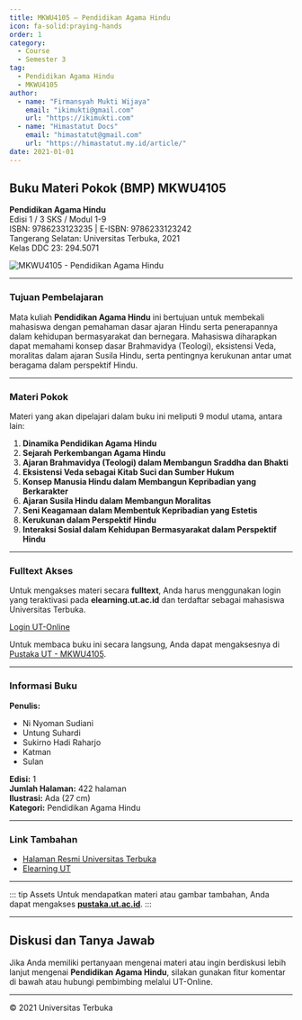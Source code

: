 ```yaml
--- 
title: MKWU4105 – Pendidikan Agama Hindu
icon: fa-solid:praying-hands
order: 1
category:
  - Course
  - Semester 3
tag:
  - Pendidikan Agama Hindu
  - MKWU4105
author:
  - name: "Firmansyah Mukti Wijaya"
    email: "ikimukti@gmail.com"
    url: "https://ikimukti.com"
  - name: "Himastatut Docs"
    email: "himastatut@gmail.com"
    url: "https://himastatut.my.id/article/"
date: 2021-01-01
--- 
```


## Buku Materi Pokok (BMP) MKWU4105

**Pendidikan Agama Hindu**  
Edisi 1 / 3 SKS / Modul 1-9  
ISBN: 9786233123235 | E-ISBN: 9786233123242  
Tangerang Selatan: Universitas Terbuka, 2021  
Kelas DDC 23: 294.5071  

![MKWU4105 - Pendidikan Agama Hindu](https://pustaka.ut.ac.id/lib/wp-content/uploads/2022/02/MKWU4105.jpeg)

--- 

### Tujuan Pembelajaran

Mata kuliah **Pendidikan Agama Hindu** ini bertujuan untuk membekali mahasiswa dengan pemahaman dasar ajaran Hindu serta penerapannya dalam kehidupan bermasyarakat dan bernegara. Mahasiswa diharapkan dapat memahami konsep dasar Brahmavidya (Teologi), eksistensi Veda, moralitas dalam ajaran Susila Hindu, serta pentingnya kerukunan antar umat beragama dalam perspektif Hindu.

--- 

### Materi Pokok

Materi yang akan dipelajari dalam buku ini meliputi 9 modul utama, antara lain:

1. **Dinamika Pendidikan Agama Hindu**
2. **Sejarah Perkembangan Agama Hindu**
3. **Ajaran Brahmavidya (Teologi) dalam Membangun Sraddha dan Bhakti**
4. **Eksistensi Veda sebagai Kitab Suci dan Sumber Hukum**
5. **Konsep Manusia Hindu dalam Membangun Kepribadian yang Berkarakter**
6. **Ajaran Susila Hindu dalam Membangun Moralitas**
7. **Seni Keagamaan dalam Membentuk Kepribadian yang Estetis**
8. **Kerukunan dalam Perspektif Hindu**
9. **Interaksi Sosial dalam Kehidupan Bermasyarakat dalam Perspektif Hindu**

--- 

### Fulltext Akses

Untuk mengakses materi secara **fulltext**, Anda harus menggunakan login yang teraktivasi pada **elearning.ut.ac.id** dan terdaftar sebagai mahasiswa Universitas Terbuka.

[Login UT-Online](http://elearning.ut.ac.id)

Untuk membaca buku ini secara langsung, Anda dapat mengaksesnya di [Pustaka UT - MKWU4105](https://pustaka.ut.ac.id/lib/mkwu4105-pendidikan-agama-hindu/).

--- 

### Informasi Buku

**Penulis:**  
- Ni Nyoman Sudiani  
- Untung Suhardi  
- Sukirno Hadi Raharjo  
- Katman  
- Sulan  

**Edisi:** 1  
**Jumlah Halaman:** 422 halaman  
**Ilustrasi:** Ada (27 cm)  
**Kategori:** Pendidikan Agama Hindu  

--- 

### Link Tambahan

- [Halaman Resmi Universitas Terbuka](https://www.ut.ac.id)
- [Elearning UT](http://elearning.ut.ac.id)

--- 

::: tip Assets
Untuk mendapatkan materi atau gambar tambahan, Anda dapat mengakses **[pustaka.ut.ac.id](https://pustaka.ut.ac.id)**.
:::

--- 

## Diskusi dan Tanya Jawab

Jika Anda memiliki pertanyaan mengenai materi atau ingin berdiskusi lebih lanjut mengenai **Pendidikan Agama Hindu**, silakan gunakan fitur komentar di bawah atau hubungi pembimbing melalui UT-Online.

--- 

<footer>
  <p>© 2021 Universitas Terbuka</p>
</footer>

